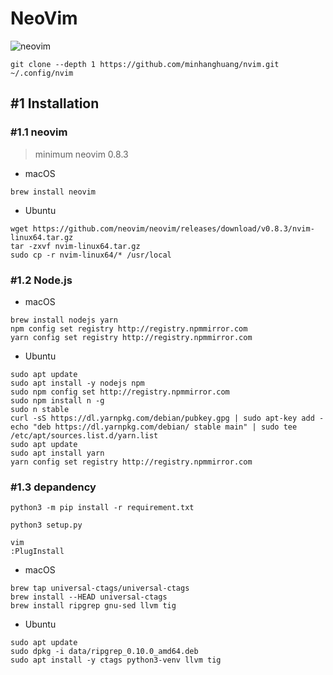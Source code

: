 # NeoVim

![neovim](./data/cpp-debug.gif)

```shell
git clone --depth 1 https://github.com/minhanghuang/nvim.git ~/.config/nvim
```

## #1 Installation

### #1.1 neovim

> minimum neovim 0.8.3

- macOS

```shell
brew install neovim
```

- Ubuntu

```
wget https://github.com/neovim/neovim/releases/download/v0.8.3/nvim-linux64.tar.gz
tar -zxvf nvim-linux64.tar.gz
sudo cp -r nvim-linux64/* /usr/local
```

### #1.2 Node.js

- macOS

```shell
brew install nodejs yarn
npm config set registry http://registry.npmmirror.com
yarn config set registry http://registry.npmmirror.com
```

- Ubuntu

```shell
sudo apt update
sudo apt install -y nodejs npm
sudo npm config set http://registry.npmmirror.com
sudo npm install n -g
sudo n stable
curl -sS https://dl.yarnpkg.com/debian/pubkey.gpg | sudo apt-key add -
echo "deb https://dl.yarnpkg.com/debian/ stable main" | sudo tee /etc/apt/sources.list.d/yarn.list
sudo apt update
sudo apt install yarn
yarn config set registry http://registry.npmmirror.com
```

### #1.3 depandency

```shell
python3 -m pip install -r requirement.txt
```

```shell
python3 setup.py
```

```shell
vim
:PlugInstall
```

- macOS

```shell
brew tap universal-ctags/universal-ctags
brew install --HEAD universal-ctags
brew install ripgrep gnu-sed llvm tig
```

- Ubuntu

```shell
sudo apt update
sudo dpkg -i data/ripgrep_0.10.0_amd64.deb
sudo apt install -y ctags python3-venv llvm tig
```


